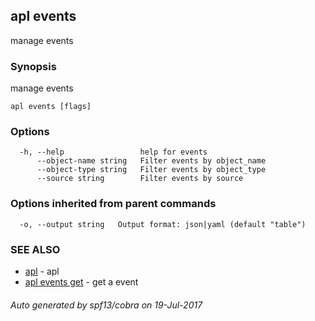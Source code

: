 ## apl events

manage events

### Synopsis


manage events

```
apl events [flags]
```

### Options

```
  -h, --help                 help for events
      --object-name string   Filter events by object_name
      --object-type string   Filter events by object_type
      --source string        Filter events by source
```

### Options inherited from parent commands

```
  -o, --output string   Output format: json|yaml (default "table")
```

### SEE ALSO
* [apl](apl.md)	 - apl
* [apl events get](apl_events_get.md)	 - get a event

###### Auto generated by spf13/cobra on 19-Jul-2017
